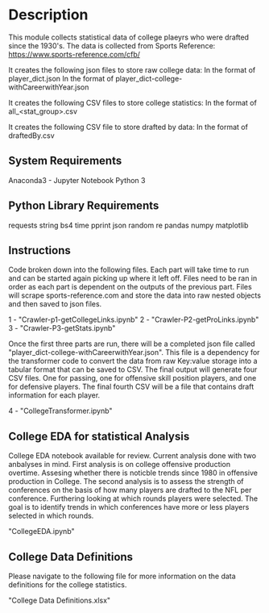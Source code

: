 Description
=======

This module collects statistical data of college plaeyrs who were drafted since the 1930's. The data is collected from
Sports Reference:
https://www.sports-reference.com/cfb/

It creates the following json files to store raw college data:
In the format of player_dict.json
In the format of player_dict-college-withCareerwithYear.json

It creates the following CSV files to store college statistics:
In the format of all_<stat_group>.csv

It creates the following CSV file to store drafted by data:
In the format of draftedBy.csv

## System Requirements
Anaconda3 - Jupyter Notebook
Python 3

## Python Library Requirements
requests
string
bs4
time
pprint
json
random
re
pandas
numpy
matplotlib 

## Instructions

Code broken down into the following files.  Each part will take time to run and can be started again picking up where it left off.  Files need to be ran in order as each part is dependent on the outputs of the previous part.  Files will scrape sports-reference.com and store the data into raw nested objects and then saved to json files.

1 - "Crawler-p1-getCollegeLinks.ipynb"
2 - "Crawler-P2-getProLinks.ipynb"
3 - "Crawler-P3-getStats.ipynb"

Once the first three parts are run, there will be a completed json file called "player_dict-college-withCareerwithYear.json".  This file is a dependency for the transformer code to convert the data from raw Key:value storage into a tabular format that can be saved to CSV.  The final output will generate four CSV files.  One for passing, one for offensive skill position players, and one for defensive players.  The final fourth CSV will be a file that contains draft information for each player.

4 - "CollegeTransformer.ipynb"

## College EDA for statistical Analysis

College EDA notebook available for review.  Current analysis done with two anbalyses in mind.  First analysis is on college offensive production overtime.  Assesing whether there is noticble trends since 1980 in offensive production in College.  The second analysis is to assess the strength of conferences on the basis of how many players are drafted to the NFL per conference.  Furthering looking at which rounds players were selected.  The goal is to identify trends in which conferences have more or less players selected in which rounds.

"CollegeEDA.ipynb"

## College Data Definitions

Please navigate to the following file for more information on the data definitions for the college statistics.

"College Data Definitions.xlsx"
